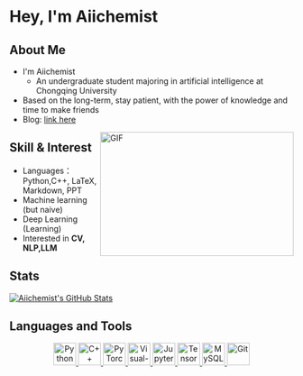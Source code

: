 # Hey, I'm Aiichemist

## About Me

- I'm Aiichemist
  -  An undergraduate student majoring in artificial intelligence at Chongqing University
- Based on the long-term, stay patient, with the power of knowledge and time to make friends
- Blog: [link here](https://aiichemist.github.io/)

<img align="right" alt="GIF" src="https://github.com/abhisheknaiidu/abhisheknaiidu/blob/master/code.gif?raw=true" width="343" height="220" title="Do what you like, and do it best!">

## Skill & Interest

- Languages：Python,C++,  LaTeX, Markdown, PPT
- Machine learning (but naive)
- Deep Learning (Learning)
- Interested in **CV, NLP,LLM**



## Stats

<a href="https://github.com/Aiichemist/Aiichemist">
  <img align="center" src="https://github-readme-stats.vercel.app/api/top-langs/?username=Aiichemist&langs_count=10&layout=compact&exclude_repo=aiichemist.github.io" alt="Aiichemist's GitHub Stats" /></a>

## Languages and Tools

<p align="center">
<a href='https://www.python.org/'>
  <img src="https://www.vectorlogo.zone/logos/python/python-icon.svg" alt="Python" height="40"/>
</a>
<a href='https://en.cppreference.com/w/cpp'>
  <img src='https://cdn.jsdelivr.net/npm/simple-icons@6.20.0/icons/cplusplus.svg' alt='C++' height='40'>
</a>
<a href="https://pytorch.org/"> 
  <img src="https://www.vectorlogo.zone/logos/pytorch/pytorch-icon.svg" alt="PyTorch" height="40"/> 
</a>
<a href='https://code.visualstudio.com/'>
  <img src="https://www.vectorlogo.zone/logos/visualstudio_code/visualstudio_code-icon.svg" alt="Visual-Studio-Code" height="40"/> 
</a>
<a href='https://jupyter.org/'>
  <img src="https://www.vectorlogo.zone/logos/jupyter/jupyter-icon.svg" alt="Jupyter" height="40"/> 
</a>
<a href='https://tensorflow.google.cn/'>
  <img src="https://www.vectorlogo.zone/logos/tensorflow/tensorflow-icon.svg" alt="TensorFlow" height="40"/> 
</a>
<a href='https://www.mysql.com/'>
  <img src="https://www.vectorlogo.zone/logos/mysql/mysql-icon.svg" alt="MySQL" height="40"/> 
</a>
<a href='https://git-scm.com/'>
  <img src="https://www.vectorlogo.zone/logos/git-scm/git-scm-icon.svg" alt="Git" height="40"/>
</a>
</p>
